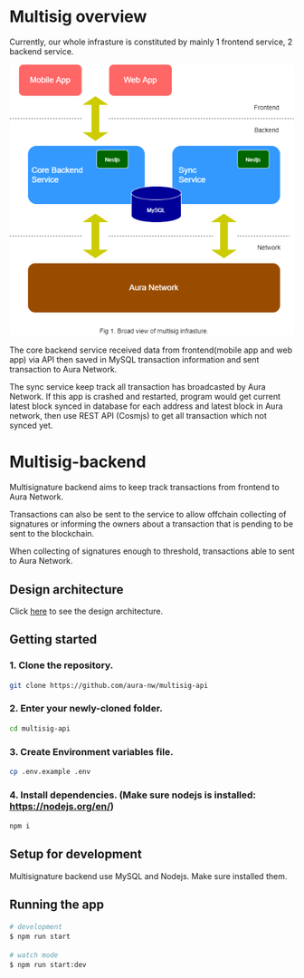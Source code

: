# Multisig overview

Currently, our whole infrasture is constituted by mainly 1 frontend service, 2 backend service.

![image](docs/pics/multisig_architecture.png)

The core backend service received data from frontend(mobile app and web app) via API then saved in MySQL transaction information and sent transaction to Aura Network.

The sync service keep track all transaction has broadcasted by Aura Network. If this app is crashed and restarted, program would get current latest block synced in database for each address and latest block in Aura network, then use REST API (Cosmjs) to get all transaction which not synced yet.

# Multisig-backend
Multisignature backend aims to keep track transactions from frontend to Aura Network.

Transactions can also be sent to the service to allow offchain collecting of signatures or informing the owners about a transaction that is pending to be sent to the blockchain.

When collecting of signatures enough to threshold, transactions able to sent to Aura Network.

## Design architecture
Click [here](docs/README.md) to see the design architecture.

## Getting started
###     1. Clone the repository.
```bash
git clone https://github.com/aura-nw/multisig-api
```
###     2. Enter your newly-cloned folder.
```bash
cd multisig-api
```
###     3. Create Environment variables file.
```bash
cp .env.example .env
```
###     4. Install dependencies. (Make sure nodejs is installed: https://nodejs.org/en/)
```bash
npm i
```

## Setup for development
Multisignature backend use MySQL and Nodejs. Make sure installed them.

## Running the app

```bash
# development
$ npm run start

# watch mode
$ npm run start:dev
```


